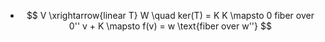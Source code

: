 - $$
  V \xrightarrow{linear T} W \quad ker(T) = K
  K \mapsto 0
  fiber over 0''
  v + K \mapsto f(v) = w
  \text{fiber over w''}
  $$